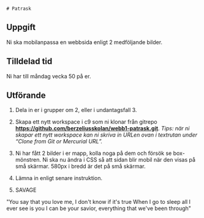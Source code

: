                                                                                                                                                                                                                                                                                                                                                                                                                                                                                                                                                                                                                                                                                                                                                                                                                                                                                                                                                                                                                                                                                                                                                                                                                                                                                                                                                                                                   # Patrask
## Uppgift
Ni ska mobilanpassa en webbsida enligt 2 medföljande bilder.

## Tilldelad tid
Ni har till måndag vecka 50 på er.

## Utförande
  1. Dela in er i grupper om 2, eller i undantagsfall 3.

  2. Skapa ett nytt workspace i c9 som ni klonar från gitrepo **https://github.com/berzeliusskolan/webb1-patrask.git**. *Tips: när ni skapar ett nytt workspace kan ni skriva in URLen ovan i textrutan under “Clone from Git or Mercurial URL”.*

  3. Ni har fått 2 bilder i er mapp, kolla noga på dem och försök se box-mönstren. Ni ska nu ändra i CSS så att sidan blir mobil när den visas på små skärmar. 580px i bredd är det på små skärmar.

  4. Lämna in enligt senare instruktion.
  
  21. SAVAGE

"You say that you love me, I don't know if it's true
When I go to sleep all I ever see is you
I can be your savior, everything that we've been through"